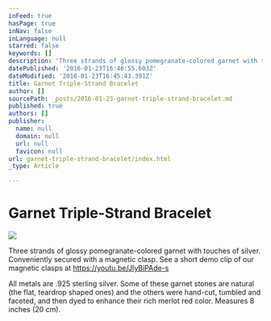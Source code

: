 ```yaml
---
inFeed: true
hasPage: true
inNav: false
inLanguage: null
starred: false
keywords: []
description: 'Three strands of glossy pomegranate-colored garnet with touches of silver. Conveniently secured with a magnetic clasp. See a short demo clip of our magnetic clasps at https://youtu.be/JIyBiPAde-s  All metals are .925 sterling silver. Some of these garnet stones are natural (the flat, teardrop shaped ones) and the others were hand-cut, tumbled and faceted, and then dyed to enhance their rich merlot red color. Measures 8 inches (20 cm).  BR-GN-SS-0001'
datePublished: '2016-01-23T16:46:55.603Z'
dateModified: '2016-01-23T16:45:43.391Z'
title: Garnet Triple-Strand Bracelet
author: []
sourcePath: _posts/2016-01-23-garnet-triple-strand-bracelet.md
published: true
authors: []
publisher:
  name: null
  domain: null
  url: null
  favicon: null
url: garnet-triple-strand-bracelet/index.html
_type: Article

---
```

# 

# Garnet Triple-Strand Bracelet
![](https://the-grid-user-content.s3-us-west-2.amazonaws.com/4eaca273-b76f-4534-bec6-717d6461c005.jpg)

Three strands of glossy pomegranate-colored garnet with touches of silver. Conveniently secured with a magnetic clasp. See a short demo clip of our magnetic clasps at https://youtu.be/JIyBiPAde-s

All metals are .925 sterling silver. Some of these garnet stones are natural (the flat, teardrop shaped ones) and the others were hand-cut, tumbled and faceted, and then dyed to enhance their rich merlot red color. Measures 8 inches (20 cm).